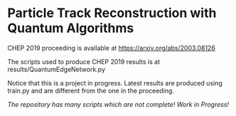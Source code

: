 # Particle Track Reconstruction with Quantum Algorithms

CHEP 2019 proceeding is available at https://arxiv.org/abs/2003.08126

The scripts used to produce CHEP 2019 results is at results/QuantumEdgeNetwork.py

Notice that this is a project in progress. Latest results are produced using train.py and are different from the one in the proceeding.

*The repository has many scripts which are not complete! Work in Progress!*
